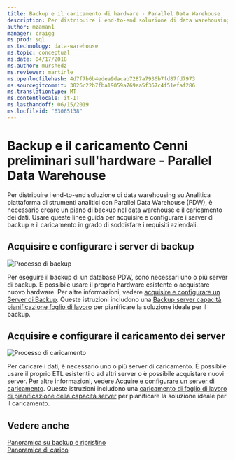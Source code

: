 ```yaml
---
title: Backup e il caricamento di hardware - Parallel Data Warehouse
description: Per distribuire i end-to-end soluzione di data warehousing su Analitica piattaforma di strumenti analitici con Parallel Data Warehouse (PDW), è necessario creare un piano di backup nel data warehouse e il caricamento dei dati. Usare queste linee guida per acquisire e configurare i server di backup e il caricamento in grado di soddisfare i requisiti aziendali.
author: mzaman1
manager: craigg
ms.prod: sql
ms.technology: data-warehouse
ms.topic: conceptual
ms.date: 04/17/2018
ms.author: murshedz
ms.reviewer: martinle
ms.openlocfilehash: 4d7f7b6b4edea9dacab7287a7936b7fd87fd7973
ms.sourcegitcommit: 3026c22b7fba19059a769ea5f367c4f51efaf286
ms.translationtype: MT
ms.contentlocale: it-IT
ms.lasthandoff: 06/15/2019
ms.locfileid: "63065138"
---
```

# <a name="backup-and-loading-hardware-overview---parallel-data-warehouse"></a>Backup e il caricamento Cenni preliminari sull'hardware - Parallel Data Warehouse
Per distribuire i end-to-end soluzione di data warehousing su Analitica piattaforma di strumenti analitici con Parallel Data Warehouse (PDW), è necessario creare un piano di backup nel data warehouse e il caricamento dei dati. Usare queste linee guida per acquisire e configurare i server di backup e il caricamento in grado di soddisfare i requisiti aziendali.  
  
## <a name="acquire-and-configure-backup-servers"></a>Acquisire e configurare i server di backup  
![Processo di backup](media/backup-process.png "processo di Backup")  
  
Per eseguire il backup di un database PDW, sono necessari uno o più server di backup. È possibile usare il proprio hardware esistente o acquistare nuovo hardware. Per altre informazioni, vedere [acquisire e configurare un Server di Backup](acquire-and-configure-backup-server.md). Queste istruzioni includono una [Backup server capacità pianificazione foglio di lavoro](backup-capacity-planning-worksheet.md) per pianificare la soluzione ideale per il backup.  
  
## <a name="acquire-and-configure-loading-servers"></a>Acquisire e configurare il caricamento dei server  
![Processo di caricamento](media/loading-process.png "processo di caricamento")  
  
Per caricare i dati, è necessario uno o più server di caricamento. È possibile usare il proprio ETL esistenti o ad altri server o è possibile acquistare nuovi server. Per altre informazioni, vedere [Acquire e configurare un server di caricamento](acquire-and-configure-loading-server.md). Queste istruzioni includono una [caricamento di foglio di lavoro di pianificazione della capacità server](loading-server-capacity-planning-worksheet.md) per pianificare la soluzione ideale per il caricamento.  
  
## <a name="see-also"></a>Vedere anche  
[Panoramica su backup e ripristino](backup-and-restore-overview.md)  
[Panoramica di carico](load-overview.md)  
  
